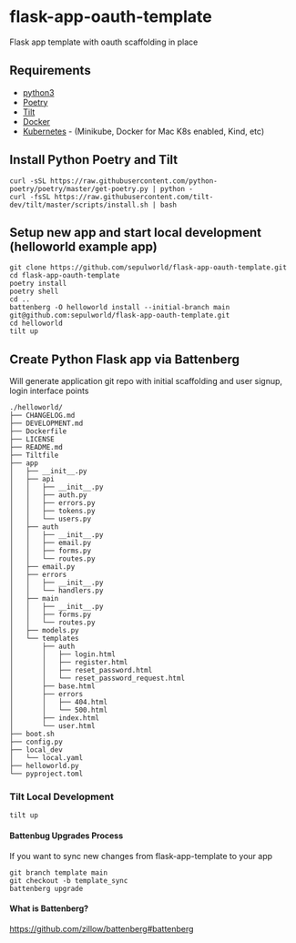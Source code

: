 # flask-app-oauth-template

Flask app template with oauth scaffolding in place 


## Requirements

* [python3](https://www.python.org/downloads/)
* [Poetry](https://python-poetry.org)
* [Tilt](https://tilt.dev)
* [Docker](https://docker.com)
* [Kubernetes](https://kubernetes.io) - (Minikube, Docker for Mac K8s enabled, Kind, etc)

## Install Python Poetry and Tilt
```
curl -sSL https://raw.githubusercontent.com/python-poetry/poetry/master/get-poetry.py | python -
curl -fsSL https://raw.githubusercontent.com/tilt-dev/tilt/master/scripts/install.sh | bash
```

## Setup new app and start local development (helloworld example app)
```
git clone https://github.com/sepulworld/flask-app-oauth-template.git
cd flask-app-oauth-template
poetry install
poetry shell
cd ..
battenberg -O helloworld install --initial-branch main git@github.com:sepulworld/flask-app-oauth-template.git 
cd helloworld 
tilt up
```

## Create Python Flask app via Battenberg

Will generate application git repo with initial scaffolding and user signup, login interface points

```
./helloworld/
├── CHANGELOG.md
├── DEVELOPMENT.md
├── Dockerfile
├── LICENSE
├── README.md
├── Tiltfile
├── app
│   ├── __init__.py
│   ├── api
│   │   ├── __init__.py
│   │   ├── auth.py
│   │   ├── errors.py
│   │   ├── tokens.py
│   │   └── users.py
│   ├── auth
│   │   ├── __init__.py
│   │   ├── email.py
│   │   ├── forms.py
│   │   └── routes.py
│   ├── email.py
│   ├── errors
│   │   ├── __init__.py
│   │   └── handlers.py
│   ├── main
│   │   ├── __init__.py
│   │   ├── forms.py
│   │   └── routes.py
│   ├── models.py
│   └── templates
│       ├── auth
│       │   ├── login.html
│       │   ├── register.html
│       │   ├── reset_password.html
│       │   └── reset_password_request.html
│       ├── base.html
│       ├── errors
│       │   ├── 404.html
│       │   └── 500.html
│       ├── index.html
│       └── user.html
├── boot.sh
├── config.py
├── local_dev
│   └── local.yaml
├── helloworld.py
└── pyproject.toml
```

### Tilt Local Development

```
tilt up
```

#### Battenbug Upgrades Process 

If you want to sync new changes from flask-app-template to your app
 
```
git branch template main 
git checkout -b template_sync
battenberg upgrade
```

#### What is Battenberg?

https://github.com/zillow/battenberg#battenberg
